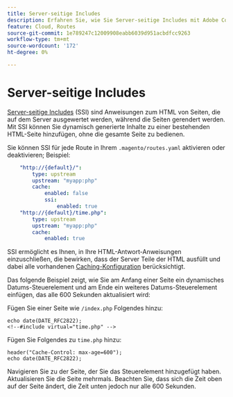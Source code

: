 ```yaml
---
title: Server-seitige Includes
description: Erfahren Sie, wie Sie Server-seitige Includes mit Adobe Commerce in der Cloud-Infrastruktur verwenden.
feature: Cloud, Routes
source-git-commit: 1e789247c12009908eabb6039d951acbdfcc9263
workflow-type: tm+mt
source-wordcount: '172'
ht-degree: 0%

---
```


# Server-seitige Includes

[Server-seitige Includes](https://nginx.org/en/docs/http/ngx_http_ssi_module.html) (SSI) sind Anweisungen zum HTML von Seiten, die auf dem Server ausgewertet werden, während die Seiten gerendert werden. Mit SSI können Sie dynamisch generierte Inhalte zu einer bestehenden HTML-Seite hinzufügen, ohne die gesamte Seite zu bedienen.

Sie können SSI für jede Route in Ihrem `.magento/routes.yaml` aktivieren oder deaktivieren; Beispiel:

```yaml
    "http://{default}/":
        type: upstream
        upstream: "myapp:php"
        cache:
            enabled: false
            ssi:
                enabled: true
    "http://{default}/time.php":
        type: upstream
        upstream: "myapp:php"
        cache:
            enabled: true
```

SSI ermöglicht es Ihnen, in Ihre HTML-Antwort-Anweisungen einzuschließen, die bewirken, dass der Server Teile der HTML ausfüllt und dabei alle vorhandenen [Caching-Konfiguration](caching.md) berücksichtigt.

Das folgende Beispiel zeigt, wie Sie am Anfang einer Seite ein dynamisches Datums-Steuerelement und am Ende ein weiteres Datums-Steuerelement einfügen, das alle 600 Sekunden aktualisiert wird:

Fügen Sie einer Seite wie `/index.php` Folgendes hinzu:

```php?start_inline=1
echo date(DATE_RFC2822);
<!--#include virtual="time.php" -->
```

Fügen Sie Folgendes zu `time.php` hinzu:

```php?start_inline=1
header("Cache-Control: max-age=600");
echo date(DATE_RFC2822);
```

Navigieren Sie zu der Seite, der Sie das Steuerelement hinzugefügt haben. Aktualisieren Sie die Seite mehrmals. Beachten Sie, dass sich die Zeit oben auf der Seite ändert, die Zeit unten jedoch nur alle 600 Sekunden.
